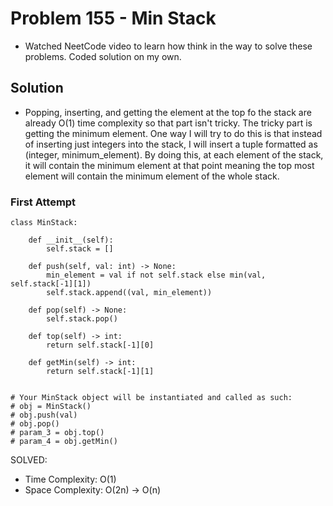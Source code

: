 # Problem 155 - Min Stack

* Watched NeetCode video to learn how think in the way to solve these problems. Coded solution on my own.
## Solution
- Popping, inserting, and getting the element at the top fo the stack are already O(1) time complexity so that part isn't tricky. The tricky
part is getting the minimum element. One way I will try to do this is that instead of inserting just integers into the stack, I will insert
a tuple formatted as (integer, minimum_element). By doing this, at each element of the stack, it will contain the minimum element at that point meaning the top most element will contain the minimum element of the whole stack.

### First Attempt
```
class MinStack:

    def __init__(self):
        self.stack = []

    def push(self, val: int) -> None:
        min_element = val if not self.stack else min(val, self.stack[-1][1])
        self.stack.append((val, min_element))

    def pop(self) -> None:
        self.stack.pop()

    def top(self) -> int:
        return self.stack[-1][0]

    def getMin(self) -> int:
        return self.stack[-1][1]


# Your MinStack object will be instantiated and called as such:
# obj = MinStack()
# obj.push(val)
# obj.pop()
# param_3 = obj.top()
# param_4 = obj.getMin()
```
SOLVED:
- Time Complexity: O(1)
- Space Complexity: O(2n) -> O(n)